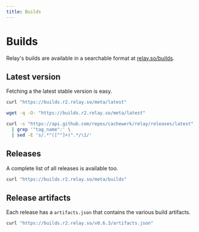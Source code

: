 ```yaml
---
title: Builds
---
```


# Builds

Relay's builds are available in a searchable format at [relay.so/builds](https://relay.so/builds).

## Latest version

Fetching a the latest stable version is easy.

```bash
curl "https://builds.r2.relay.so/meta/latest"

wget -q -O- "https://builds.r2.relay.so/meta/latest"

curl -s "https://api.github.com/repos/cachewerk/relay/releases/latest" \
  | grep '"tag_name":' \
  | sed -E 's/.*"([^"]+)".*/\1/'
```

## Releases

A complete list of all releases is available too.

```bash
curl "https://builds.r2.relay.so/meta/builds"
```

## Release artifacts

Each release has a `artifacts.json` that contains the various build artifacts.

```bash
curl "https://builds.r2.relay.so/v0.6.3/artifacts.json"
```
